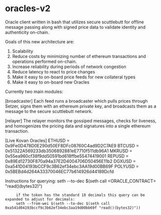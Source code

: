 # oracles-v2

Oracle client written in bash that utilizes secure scuttlebutt for offline message passing along with signed price data to validate identity and authenticity on-chain.

Goals of this new architecture are:
  1. Scalability
  2. Reduce costs by minimizing number of ethereum transactions and operations performed on-chain.
  3. Increase reliability during periods of network congestion
  4. Reduce latency to react to price changes
  5. Make it easy to on-board price feeds for new collateral types
  6. Make it easy to on-board new Oracles
  
Currently two main modules:

[broadcaster]
Each feed runs a broadcaster which pulls prices through Setzer, signs them with an ethereum private key, and broadcasts them as a message to the secure scuttlebutt network.

[relayer]
The relayer monitors the gossiped messages, checks for liveness, and homogenizes the pricing data and signatures into a single ethereum transaction.

[Live Kovan Oracles]
      ETHUSD = 0x9Fe0D478D0E290d50EF8DFc08760C4ad9D2C7AE9
      BTCUSD = 0x51322A569233db3506892881eE7710f511db96A1
      MKRUSD = 0x55ea960cf38f9dd50591bd618ffbe55474419001
      REPUSD = 0x89Ed12730F870a94a37E2D4004706D50456E11b2
      DGXUSD = 0xa541D04193bCCF9c3B62ef34ebc3AA19d00BB69F
      POLYUSD = 0x5BEBd4d264A33370046EC77b614926d44189Dcfd

Instructions for querying:
	     seth --to-dec $(seth call <ORACLE_CONTRACT> "read()(bytes32)")
	     

	     if the token has the standard 18 decimals this query can be expanded to adjust for decimals:
	     seth --from-wei $(seth --to-dec $(seth call 0xa541d04193bccf9c3b62ef34ebc3aa19d00bb69f "read()(bytes32)"))